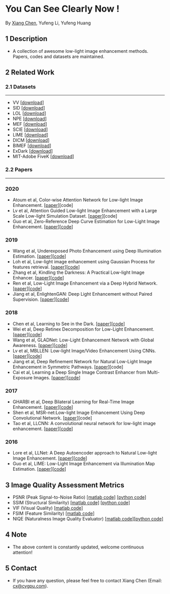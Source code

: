 # You Can See Clearly Now !
By [Xiang Chen](https://cxtalk.github.io/), Yufeng Li, Yufeng Huang

## 1 Description
   * A collection of awesome low-light image enhancement methods. Papers, codes and datasets are maintained.

## 2 Related Work
### 2.1 Datasets
------------
* VV [[download](https://sites.google.com/site/vonikakis/datasets)]
* SID [[download](https://cchen156.github.io/SID.html)]
* LOL [[download](https://daooshee.github.io/BMVC2018website/)]
* NPE [[download](http://blog.sina.com.cn/s/blog_a0a06f190101cvon.html)]
* MEF [[download](http://ivc.uwaterloo.ca/database/MEF/MEF-Database.php)]
* SCIE [[download](https://github.com/csjcai/SICE)]
* LIME [[download](http://cs.tju.edu.cn/orgs/vision/~xguo/LIME.htm)]
* DICM [[download](http://mcl.korea.ac.kr/projects/LDR/LDR_TEST_IMAGES_DICM.zip)]
* BIMEF [[download](https://drive.google.com/drive/folders/0B_FjaR958nw_djVQanJqeEhUM1k)]
* ExDark [[download](https://github.com/cs-chan/Exclusively-Dark-Image-Dataset/tree/master/Dataset)]
* MIT-Adobe FiveK [[download](https://data.csail.mit.edu/graphics/fivek/)]

### 2.2 Papers
------------
### 2020
* Atoum et al, Color-wise Attention Network for Low-light Image Enhancement. [[paper](https://arxiv.org/pdf/1911.08681.pdf)][code]
* Lv et al, Attention Guided Low-light Image Enhancement with a Large Scale Low-light Simulation Dataset. [[paper](https://arxiv.org/pdf/1908.00682.pdf)][code]
* Guo et al, Zero-Reference Deep Curve Estimation for Low-Light Image Enhancement. [[paper](https://arxiv.org/pdf/2001.06826.pdf)][[code](https://github.com/Li-Chongyi/Zero-DCE)]

### 2019
* Wang et al, Underexposed Photo Enhancement using Deep Illumination Estimation. [[paper](https://drive.google.com/file/d/1CCd0NVEy0yM2ulcrx44B1bRPDmyrgNYH/view)][[code](https://github.com/wangruixing/DeepUPE)]
* Loh et al, Low-light image enhancement using Gaussian Process for features retrieval. [[paper](http://cs-chan.com/doc/SPIC2019.pdf)][[code](https://github.com/cs-chan/Exclusively-Dark-Image-Dataset/tree/master/SPIC)]
* Zhang et al, Kindling the Darkness: A Practical Low-light Image Enhancer. [[paper](https://arxiv.org/pdf/1905.04161.pdf)][[code](https://github.com/zhangyhuaee/KinD)]
* Ren et al, Low-Light Image Enhancement via a Deep Hybrid Network. [[paper](https://ieeexplore.ieee.org/document/8692732)][[code](https://drive.google.com/file/d/1WYQd5z9NXW-IOWLSH3w70t3XnLUAHnAZ/view)]
* Jiang et al, EnlightenGAN: Deep Light Enhancement without Paired Supervision. [[paper](https://arxiv.org/pdf/1906.06972.pdf)][[code](https://github.com/TAMU-VITA/EnlightenGAN)]

### 2018
* Chen et al, Learning to See in the Dark. [[paper](http://cchen156.web.engr.illinois.edu/paper/18CVPR_SID.pdf)][[code](https://github.com/cchen156/Learning-to-See-in-the-Dark)]
* Wei et al, Deep Retinex Decomposition for Low-Light Enhancement. [[paper](https://arxiv.org/pdf/1808.04560)][[code](https://github.com/weichen582/RetinexNet)]
* Wang et al, GLADNet: Low-Light Enhancement Network with Global Awareness. [[paper](https://ieeexplore.ieee.org/document/8373911)][[code](https://github.com/weichen582/GLADNet)]
* Lv et al, MBLLEN: Low-light Image/Video Enhancement Using CNNs. [[paper](http://bmvc2018.org/contents/papers/0700.pdf)][[code](https://github.com/Lvfeifan/MBLLEN)]
* Jiang et al, Deep Refinement Network for Natural Low-Light Image Enhancement in Symmetric Pathways. [[paper](https://www.mdpi.com/2073-8994/10/10/491/pdf)][code]
* Cai et al, Learning a Deep Single Image Contrast Enhancer from Multi-Exposure Images. [[paper](http://www4.comp.polyu.edu.hk/~cslzhang/paper/SICE.pdf)][[code](https://github.com/csjcai/SICE)]

### 2017
* GHARBI et al, Deep Bilateral Learning for Real-Time Image Enhancement. [[paper](https://groups.csail.mit.edu/graphics/hdrnet/data/hdrnet.pdf)][[code](https://github.com/google/hdrnet)]
* Shen et al, MSR-net:Low-light Image Enhancement Using Deep Convolutional Network. [[paper](https://arxiv.org/pdf/1711.02488.pdf)][code]
* Tao et al, LLCNN: A convolutional neural network for low-light image enhancement. [[paper](https://ieeexplore.ieee.org/abstract/document/8305143)][[code](https://github.com/BestJuly/LLCNN)]

### 2016
* Lore et al, LLNet: A Deep Autoencoder approach to Natural Low-light Image Enhancement. [[paper](https://arxiv.org/pdf/1511.03995.pdf)][[code](https://github.com/kglore/llnet_color)]
* Guo et al, LIME: Low-Light Image Enhancement via Illumination Map Estimation. [[paper](https://ieeexplore.ieee.org/document/7782813)][[code](https://github.com/Sy-Zhang/LIME)]

## 3 Image Quality Assessment Metrics
* PSNR (Peak Signal-to-Noise Ratio) [[matlab code]](https://www.mathworks.com/help/images/ref/psnr.html) [[python code]](https://github.com/aizvorski/video-quality)
* SSIM (Structural Similarity) [[matlab code]](http://www.cns.nyu.edu/~lcv/ssim/ssim_index.m) [[python code]](https://github.com/aizvorski/video-quality/blob/master/ssim.py)
* VIF (Visual Quality) [[matlab code]](http://sse.tongji.edu.cn/linzhang/IQA/Evalution_VIF/eva-VIF.htm)
* FSIM (Feature Similarity) [[matlab code]](http://sse.tongji.edu.cn/linzhang/IQA/FSIM/FSIM.htm)
* NIQE (Naturalness Image Quality Evaluator) [[matlab code]](http://live.ece.utexas.edu/research/Quality/index_algorithms.htm)[[python code]](https://github.com/aizvorski/video-quality/blob/master/niqe.py)

## 4 Note
* The above content is constantly updated, welcome continuous attention!

## 5 Contact
* If you have any question, please feel free to contact Xiang Chen (Email: cx@cvgpu.com).